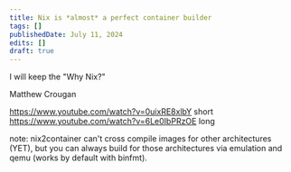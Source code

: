 ```yaml
---
title: Nix is *almost* a perfect container builder
tags: []
publishedDate: July 11, 2024
edits: []
draft: true
---
```


I will keep the "Why Nix?"

Matthew Crougan

https://www.youtube.com/watch?v=0uixRE8xlbY short
https://www.youtube.com/watch?v=6Le0IbPRzOE long

note: nix2container can't cross compile images for other architectures (YET),
but you can always build for those architectures via emulation and qemu (works
by default with binfmt).
